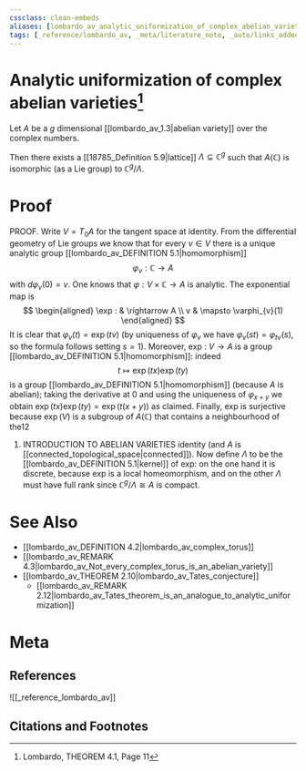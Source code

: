 ```yaml
---
cssclass: clean-embeds
aliases: [lombardo_av_analytic_uniformization_of_complex_abelian_varieties]
tags: [_reference/lombardo_av, _meta/literature_note, _auto/links_added, _meta/concept, _meta/proof, _meta/TODO/change_title]
---
```

# Analytic uniformization of complex abelian varieties[^1]
Let $A$ be a $g$ dimensional [[lombardo_av_1.3|abelian variety]] over the complex numbers. 

Then there exists a [[18785_Definition 5.9|lattice]] $\Lambda \subseteq \mathbb{C}^{g}$ such that $A(\mathbb{C})$ is isomorphic (as a Lie group) to $\mathbb{C}^{g} / \Lambda$.

# Proof

PROOF. Write $V=T_{0} A$ for the tangent space at identity. From the differential geometry of Lie groups we know that for every $v \in V$ there is a unique analytic group [[lombardo_av_DEFINITION 5.1|homomorphism]]
$$
\varphi_{v}: \mathbb{C} \rightarrow A
$$
with $d \varphi_{v}(0)=v .$ One knows that $\varphi: V \times \mathbb{C} \rightarrow A$ is analytic. The exponential map is
$$
\begin{aligned}
\exp : & \rightarrow A \\
v & \mapsto \varphi_{v}(1)
\end{aligned}
$$
It is clear that $\varphi_{v}(t)=\exp (t v)$ (by uniqueness of $\varphi_{v}$ we have $\varphi_{v}(s t)=\varphi_{t v}(s)$, so the formula follows setting $s=1) .$ Moreover, exp : $V \rightarrow A$ is a group [[lombardo_av_DEFINITION 5.1|homomorphism]]: indeed
$$
t \mapsto \exp (t x) \exp (t y)
$$
is a group [[lombardo_av_DEFINITION 5.1|homomorphism]] (because $A$ is abelian); taking the derivative at 0 and using the uniqueness of $\varphi_{x+y}$ we obtain $\exp (t x) \exp (t y)=\exp (t(x+y))$ as claimed. Finally, exp is surjective because $\exp (V)$ is a subgroup of $A(\mathbb{C})$ that contains a neighbourhood of the12
1. INTRODUCTION TO ABELIAN VARIETIES
identity (and $A$ is [[connected_topological_space|connected]]). Now define $\Lambda$ to be the [[lombardo_av_DEFINITION 5.1|kernel]] of exp: on the one hand it is discrete, because exp is a local homeomorphism, and on the other $\Lambda$ must have full rank since $\mathbb{C}^{g} / \Lambda \cong A$ is compact.


# See Also
- [[lombardo_av_DEFINITION 4.2|lombardo_av_complex_torus]]
- [[lombardo_av_REMARK 4.3|lombardo_av_Not_every_complex_torus_is_an_abelian_variety]]
- [[lombardo_av_THEOREM 2.10|lombardo_av_Tates_conjecture]]
	- [[lombardo_av_REMARK 2.12|lombardo_av_Tates_theorem_is_an_analogue_to_analytic_uniformization]]
# Meta
## References
![[_reference_lombardo_av]]

## Citations and Footnotes
[^1]: Lombardo, THEOREM 4.1, Page 11
